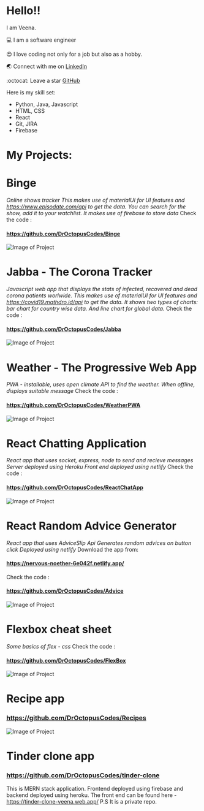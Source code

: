 # Hello!!   
I am Veena.    

:computer: I am a software engineer      

:heart_eyes: I love coding not only for a job but also as a hobby.   

:earth_asia: Connect with me on [LinkedIn](https://www.linkedin.com/in/veenasr/)    

:octocat: Leave a star [GitHub](https://github.com/DrOctopusCodes)   


Here is my skill set:
- Python, Java, Javascript
- HTML, CSS
- React
- Git, JIRA
- Firebase


# My Projects:   

# Binge
*Online shows tracker*
*This makes use of materialUI for UI features and https://www.episodate.com/api to get the data.*
*You can search for the show, add it to your watchlist. It makes use of firebase to store data*
Check the code :
#### https://github.com/DrOctopusCodes/Binge

![Image of Project](https://github.com/DrOctopusCodes/Binge/blob/master/screenshots/1.PNG)


# Jabba - The Corona Tracker
*Javascript web app that displays the stats of infected, recovered and dead corona patients worlwide.*
*This makes use of materialUI for UI features and https://covid19.mathdro.id/api to get the data.*
*It shows two types of charts: bar chart for country wise data. And line chart for global data.*
Check the code :
#### https://github.com/DrOctopusCodes/Jabba

![Image of Project](https://github.com/DrOctopusCodes/Jabba/blob/master/screenshots/img1.PNG)


# Weather - The Progressive Web App
*PWA - installable, uses open climate API to find the weather.*
*When offline, displays suitable message*
Check the code :
#### https://github.com/DrOctopusCodes/WeatherPWA

![Image of Project](https://github.com/DrOctopusCodes/WeatherPWA/blob/master/screenshots/img3.PNG)




# React Chatting Application
*React app that uses socket, express, node to send and recieve messages*
*Server deployed using Heroku*
*Front end deployed using netlify*
Check the code :
#### https://github.com/DrOctopusCodes/ReactChatApp

![Image of Project](https://github.com/DrOctopusCodes/ReactChatApp/blob/master/screenshots/chat2.PNG)


# React Random Advice Generator
*React app that uses AdviceSlip Api*
*Generates random advices on button click*
*Deployed using netlify*
Download the app from:
#### https://nervous-noether-6e042f.netlify.app/
Check the code :
#### https://github.com/DrOctopusCodes/Advice

![Image of Project](https://github.com/DrOctopusCodes/Advice/blob/master/screenshots/img2.PNG)


# Flexbox cheat sheet
*Some basics of flex - css*
Check the code :
#### https://github.com/DrOctopusCodes/FlexBox

![Image of Project](https://github.com/DrOctopusCodes/FlexBox/blob/master/screenshots/style10a.PNG)


# Recipe app
### https://github.com/DrOctopusCodes/Recipes

![Image of Project](https://github.com/DrOctopusCodes/Recipes/blob/main/screenshots/img1.PNG)

# Tinder clone app
### https://github.com/DrOctopusCodes/tinder-clone
This is MERN stack application. Frontend deployed using firebase and backend deployed using heroku.
The front end can be found here - https://tinder-clone-veena.web.app/
P.S It is a private repo. 

